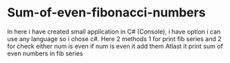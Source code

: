 # Sum-of-even-fibonacci-numbers
In here i have created small application in C# (Console), i have option i can use any language so i chose c#.
Here 2 methods 1 for print fib series and 2 for check either num is even
if num is even it add them
Atlast it print sum of even numbers in fib series

